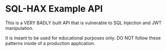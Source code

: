 # SQL-HAX Example API

This is a VERY BADLY built API that is vulnerable to SQL Injection and JWT manipulation.

It is meant to be used for educational purposes only. DO NOT follow these patterns inside of a production application.
